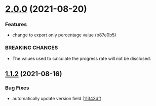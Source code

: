 # [2.0.0](https://github.com/makotot/GhostUI/compare/v1.1.2...v2.0.0) (2021-08-20)


### Features

* change to export only percentage value ([b87e0b5](https://github.com/makotot/GhostUI/commit/b87e0b5d53e3065d3542b548650ed8cc5390ecd6))


### BREAKING CHANGES

* The values used to calculate the progress rate will not be disclosed.

## [1.1.2](https://github.com/makotot/GhostUI/compare/v1.1.1...v1.1.2) (2021-08-16)


### Bug Fixes

* automatically update version field ([11343df](https://github.com/makotot/GhostUI/commit/11343dfe09f1b8c00623a771dc860d705daabe60))
